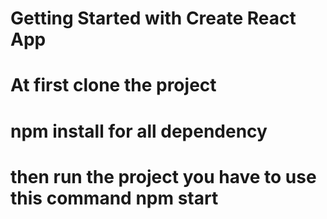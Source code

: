 # Getting Started with Create React App

# At first clone the project
# npm install for all dependency
# then run the project you have to use this command npm start

